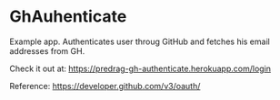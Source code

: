 # GhAuhenticate

Example app.
Authenticates user throug GitHub and fetches his email addresses from GH.

Check it out at: https://predrag-gh-authenticate.herokuapp.com/login

Reference: https://developer.github.com/v3/oauth/

